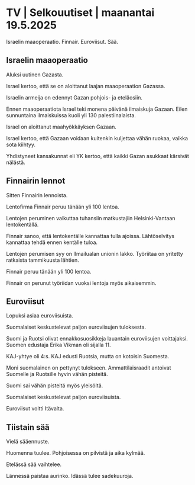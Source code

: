 # TV | Selkouutiset | maanantai 19.5.2025

Israelin maaoperaatio. Finnair. Euroviisut. Sää.

## Israelin maaoperaatio

Aluksi uutinen Gazasta.

Israel kertoo, että se on aloittanut laajan maaoperaation Gazassa.

Israelin armeija on edennyt Gazan pohjois- ja eteläosiin.

Ennen maaoperaatiota Israel teki monena päivänä ilmaiskuja Gazaan. Eilen sunnuntaina ilmaiskuissa kuoli yli 130 palestiinalaista.

Israel on aloittanut maahyökkäyksen Gazaan.

Israel kertoo, että Gazaan voidaan kuitenkin kuljettaa vähän ruokaa, vaikka sota kiihtyy.

Yhdistyneet kansakunnat eli YK kertoo, että kaikki Gazan asukkaat kärsivät nälästä.

## Finnairin lennot

Sitten Finnairin lennoista.

Lentofirma Finnair peruu tänään yli 100 lentoa.

Lentojen peruminen vaikuttaa tuhansiin matkustajiin Helsinki-Vantaan lentokentällä.

Finnair sanoo, että lentokentälle kannattaa tulla ajoissa. Lähtöselvitys kannattaa tehdä ennen kentälle tuloa.

Lentojen perumisen syy on Ilmailualan unionin lakko. Työriitaa on yritetty ratkaista tammikuusta lähtien.

Finnair peruu tänään yli 100 lentoa.

Finnair on perunut työriidan vuoksi lentoja myös aikaisemmin.

## Euroviisut

Lopuksi asiaa euroviisuista.

Suomalaiset keskustelevat paljon euroviisujen tuloksesta.

Suomi ja Ruotsi olivat ennakkosuosikkeja lauantain euroviisujen voittajaksi. Suomen edustaja Erika Vikman oli sijalla 11.

KAJ-yhtye oli 4:s. KAJ edusti Ruotsia, mutta on kotoisin Suomesta.

Moni suomalainen on pettynyt tulokseen. Ammattilaisraadit antoivat Suomelle ja Ruotsille hyvin vähän pisteitä.

Suomi sai vähän pisteitä myös yleisöltä.

Suomalaiset keskustelevat paljon euroviisuista.

Euroviisut voitti Itävalta.

## Tiistain sää

Vielä sääennuste.

Huomenna tuulee. Pohjoisessa on pilvistä ja aika kylmää.

Etelässä sää vaihtelee.

Lännessä paistaa aurinko. Idässä tulee sadekuuroja.

